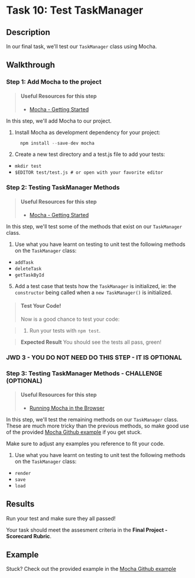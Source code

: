 # Task 10: Test TaskManager

## Description

In our final task, we'll test our `TaskManager` class using Mocha.

## Walkthrough

### Step 1: Add Mocha to the project

> #### Useful Resources for this step
> - [Mocha - Getting Started](https://mochajs.org/#getting-started)

In this step, we'll add Mocha to our project.

1. Install Mocha as development dependency for your project:
    ```Javascript
      npm install --save-dev mocha
    ```
2. Create a new test directory and a test.js file to add your tests:
  - `mkdir test`
  - `$EDITOR test/test.js # or open with your favorite editor`


### Step 2: Testing TaskManager Methods

> #### Useful Resources for this step
> - [Mocha - Getting Started](https://mochajs.org/#getting-started)

In this step, we'll test some of the methods that exist on our `TaskManager` class.

1. Use what you have learnt on testing to unit test the following methods on the `TaskManager` class:
  - `addTask`
  - `deleteTask`
  - `getTaskById`
5. Add a test case that tests how the `TaskManager` is initialized, ie: the `constructor` being called when a `new TaskManager()` is initialized.

> #### Test Your Code!
> Now is a good chance to test your code:

> 1. Run your tests with `npm test`.

>  **Expected Result**
>  You should see the tests all pass, green!

### JWD 3 - YOU DO NOT NEED DO THIS STEP - IT IS OPTIONAL

### Step 3: Testing TaskManager Methods - CHALLENGE (OPTIONAL)

> #### Useful Resources for this step
> - [Running Mocha in the Browser](https://mochajs.org/#running-mocha-in-the-browser)

In this step, we'll test the remaining methods on our `TaskManager` class. These are much more tricky than the previous methods, so make good use of the provided [Mocha Github example](https://github.com/mochajs/mocha-examples) if you get stuck.

Make sure to adjust any examples you reference to fit your code.

1. Use what you have learnt on testing to unit test the following methods on the `TaskManager` class:
  - `render`
  - `save`
  - `load`

## Results

Run your test and make sure they all passed!

Your task should meet the assesment criteria in the **Final Project - Scorecard Rubric**.

## Example

Stuck? Check out the provided example in the [Mocha Github example](https://github.com/mochajs/mocha-examples)
